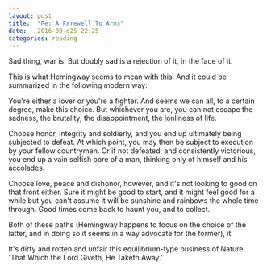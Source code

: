 ```yaml
---
layout: post
title:  "Re: A Farewell To Arms"
date:   2016-09-d25 22:25 
categories: reading
---
```


Sad thing, war is. But doubly sad is a rejection of it, in the face of it. 

This is what Hemingway seems to mean with this. And it could be summarized 
in the following modern way: 

You're either a lover or you're a fighter. And seems we can all, to a certain
degree, make this choice. But whichever you are, you can not escape the sadness,
the brutality, the disappointment, the lonliness of life. 

Choose honor, integrity and soldierly, and you end up ultimately being subjected
to defeat. At which point, you may then be subject to execution by your fellow 
countrymen. Or if not defeated, and consistently victorious, you end up a vain
selfish bore of a man, thinking only of himself and his accolades. 

Choose love, peace and dishonor, however, and it's not looking to good on that
front either. Sure it might be good to start, and it might feel good
for a while but you can't assume it will be sunshine and rainbows the whole time
through. Good times come back to haunt you, and to collect. 

Both of these paths (Hemingway happens to focus on the choice of the latter, 
and in doing so it seems in a way advocate for the former), it 

It's dirty and rotten and unfair this equilibrium-type business of Nature. 
'That Which the Lord Giveth, He Taketh Away.'